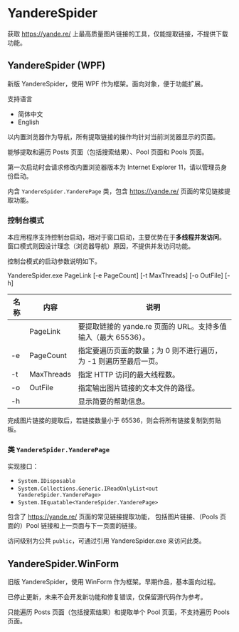 ﻿# YandereSpider

获取 <https://yande.re/> 上最高质量图片链接的工具，仅能提取链接，不提供下载功能。

## YandereSpider (WPF)

新版 YandereSpider，使用 WPF 作为框架。面向对象，便于功能扩展。

支持语言

* 简体中文
* English

以内置浏览器作为导航，所有提取链接的操作均针对当前浏览器显示的页面。

能够提取和遍历 Posts 页面（包括搜索结果）、Pool 页面和 Pools 页面。

第一次启动时会请求修改内置浏览器版本为 Internet Explorer 11，请以管理员身份启动。

内含 `YandereSpider.YanderePage` 类，包含 <https://yande.re/> 页面的常见链接提取功能。

### 控制台模式

本应用程序支持控制台启动，相对于窗口启动，主要优势在于**多线程并发访问**。
窗口模式则因设计理念（浏览器导航）原因，不提供并发访问功能。

控制台模式的启动参数说明如下。

YandereSpider.exe PageLink [-e PageCount] [-t MaxThreads] [-o OutFile] [-h]

| 名称 | 内容       | 说明                                                              |
| ---- | ---------- | ----------------------------------------------------------------- |
|      | PageLink   | 要提取链接的 yande.re 页面的 URL。支持多值输入（最大 65536）。    |
| -e   | PageCount  | 指定要遍历页面的数量；为 0 则不进行遍历，为 -1 则遍历至最后一页。 |
| -t   | MaxThreads | 指定 HTTP 访问的最大线程数。                                      |
| -o   | OutFile    | 指定输出图片链接的文本文件的路径。                                |
| -h   |            | 显示简要的帮助信息。                                              |

完成图片链接的提取后，若链接数量小于 65536，则会将所有链接复制到剪贴板。

### 类 `YandereSpider.YanderePage`

实现接口：

* `System.IDisposable`
* `System.Collections.Generic.IReadOnlyList<out YandereSpider.YanderePage>`
* `System.IEquatable<YandereSpider.YanderePage>`

包含了 <https://yande.re/> 页面的常见链接提取功能，
包括图片链接、（Pools 页面的）Pool 链接和上一页面与下一页面的链接。

访问级别为公共 `public`，可通过引用 YandereSpider.exe 来访问此类。

## YandereSpider.WinForm

旧版 YandereSpider，使用 WinForm 作为框架。早期作品，基本面向过程。

已停止更新，未来不会开发新功能和修复错误，仅保留源代码作为参考。

只能遍历 Posts 页面（包括搜索结果）和提取单个 Pool 页面，不支持遍历 Pools 页面。
